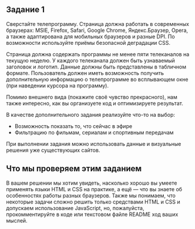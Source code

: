 ## Задание 1

Сверстайте телепрограмму. Страница должна работать в современных браузерах: MSIE, Firefox, Safari, Google Chrome, Яндекс.Браузер, Opera, а также адаптирована для мобильных браузеров и разные DPI. По возможности используйте приёмы безопасной деградации CSS.  <br> 

Страница должна содержать программы не менее пяти телеканалов на текущую неделю. У каждого телеканала должен быть узнаваемый заголовок и логотип. Данные должны быть представлены в табличном формате. Пользователь должен иметь возможность получить дополнительную информацию о телепрограмме во всплывающем окне (при наведении курсора на программу). <br>

Помимо внешнего вида (покажите своё чувство прекрасного), нам также интересно, как вы организуете код и оптимизируете результат.  <br>

В качестве дополнительного задания реализуйте что-то на выбор: 

* ​Возможность показать то, что сейчас в эфире  <br>
* Фильтрацию по фильмам, сериалам и спортивным передачам  <br>

При выполнении задания можно использовать данные и визуальные решения уже существующих сайтов.  <br>

## Что мы проверяем этим заданием

В вашем решении мы хотим увидеть, насколько хорошо вы умеете применять языки HTML и CSS на практике, а ещё — что вы знаете об особенностях работы разных браузеров. Также мы понимаем, что некоторые задачи сложно решить только средствами HTML и CSS и допускаем использование JavaScript, но, пожалуйста, прокомментируйте в коде или текстовом файле README ход ваших мыслей.